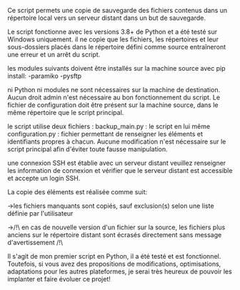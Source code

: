 Ce script permets une copie de sauvegarde des fichiers contenus dans un répertoire local vers un serveur distant dans un but de sauvegarde.

Le script fonctionne avec les versions 3.8+ de Python et a été testé sur Windows uniquement.
il ne copie que les fichiers, les répertoires et leur sous-dossiers placés dans le répertoire défini comme source entraîneront une erreur et un arrêt du script.

les modules suivants doivent être installés sur la machine source avec pip install:
-paramiko
-pysftp

ni Python ni modules ne sont nécessaires sur la machine de destination.
Aucun droit admin n'est nécessaire au bon fonctionnement du script.
Le fichier de configuration doit être présent sur la machine source, dans le même répertoire que le script principal.

le script utilise deux fichiers :
backup_main.py : le script en lui même
configuration.py : fichier permettant de renseigner les éléments et identifiants propres à chacun.
Aucune modification n'est nécessaire sur le script principal afin d'éviter toute fausse manipulation.

une connexion SSH est établie avec un serveur distant veuillez renseigner les information de connexion et vérifier que le serveur distant est accessible et accepte un login SSH.

La copie des éléments est réalisée comme suit:

->les fichiers manquants sont copiés, sauf exclusion(s) selon une liste définie par l'utilisateur

->/!\ en cas de nouvelle version d'un fichier sur la source, les fichiers plus anciens sur le répertoire distant sont écrasés directement sans message d'avertissement /!\

Il s'agit de mon premier script en Python, il a été testé et est fonctionnel. Toutefois, si vous avez des propositions de modifications, optimisations, adaptations pour les autres plateformes, je serai très heureux de pouvoir les implanter et faire évoluer ce projet!
